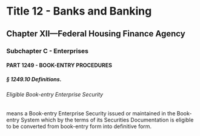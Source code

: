 
# Title 12 - Banks and Banking
## Chapter XII—Federal Housing Finance Agency
### Subchapter C - Enterprises
#### PART 1249 - BOOK-ENTRY PROCEDURES
##### § 1249.10 Definitions.
###### Eligible Book-entry Enterprise Security

means a Book-entry Enterprise Security issued or maintained in the Book-entry System which by the terms of its Securities Documentation is eligible to be converted from book-entry form into definitive form.
